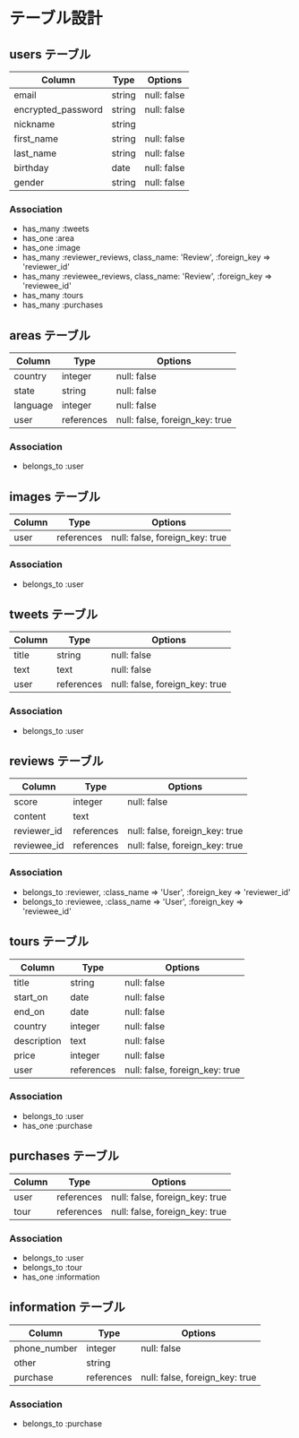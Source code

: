 # テーブル設計

## users テーブル

| Column             | Type   | Options     |
| ------------------ | ------ | ----------- |
| email              | string | null: false |
| encrypted_password | string | null: false |
| nickname           | string |             |
| first_name         | string | null: false |
| last_name          | string | null: false |
| birthday           | date   | null: false |
| gender             | string | null: false |

### Association
- has_many :tweets
- has_one  :area
- has_one  :image
- has_many :reviewer_reviews, class_name: 'Review', :foreign_key => 'reviewer_id'
- has_many :reviewee_reviews, class_name: 'Review', :foreign_key => 'reviewee_id'
- has_many :tours
- has_many :purchases

## areas テーブル

| Column   | Type       | Options                        |
| -------- | ---------- | ------------------------------ |
| country  | integer    | null: false                    |
| state    | string     | null: false                    |
| language | integer    | null: false                    |
| user     | references | null: false, foreign_key: true |

### Association
- belongs_to :user

## images テーブル

| Column | Type       | Options                        |
| ------ | ---------- | ------------------------------ |
| user   | references | null: false, foreign_key: true |

### Association
- belongs_to :user

## tweets テーブル

| Column | Type       | Options                        |
| ------ | ---------- | ------------------------------ |
| title  | string     | null: false                    |
| text   | text       | null: false                    |
| user   | references | null: false, foreign_key: true |

### Association
- belongs_to :user

## reviews テーブル

| Column      | Type       | Options                        |
| ----------- | ---------- | ------------------------------ |
| score       | integer    | null: false                    |
| content     | text       |                                |
| reviewer_id | references | null: false, foreign_key: true |
| reviewee_id | references | null: false, foreign_key: true |

### Association
- belongs_to :reviewer, :class_name => 'User', :foreign_key => 'reviewer_id'
- belongs_to :reviewee, :class_name => 'User', :foreign_key => 'reviewee_id'

## tours テーブル

| Column      | Type       | Options                        |
| ----------- | ---------- | ------------------------------ |
| title       | string     | null: false                    |
| start_on    | date       | null: false                    |
| end_on      | date       | null: false                    |
| country     | integer    | null: false                    |
| description | text       | null: false                    |
| price       | integer    | null: false                    |
| user        | references | null: false, foreign_key: true |

### Association
- belongs_to :user
- has_one    :purchase

## purchases テーブル

| Column | Type       | Options                        |
| ------ | ---------- | ------------------------------ |
| user   | references | null: false, foreign_key: true |
| tour   | references | null: false, foreign_key: true |

### Association
- belongs_to :user
- belongs_to :tour
- has_one    :information

## information テーブル

| Column       | Type       | Options                        |
| ------------ | ---------- | ------------------------------ |
| phone_number | integer    | null: false                    |
| other        | string     |                                |
| purchase     | references | null: false, foreign_key: true |

### Association
- belongs_to :purchase
